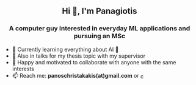 <h2 align="center">Hi 👋, I'm Panagiotis</h1>
<h3 align="center">A computer guy interested in everyday ML applications and pursuing an MSc</h3>


- 🌱 Currently learning everything about AI 🤣
- 🔭 Also in talks for my thesis topic with my supervisor
- 👯 Happy and motivated to collaborate with anyone with the same interests
- 📫 Reach me: **panoschristakakis(at)gmail.com** or  <a href="https://linkedin.com/in/christakakis" target="blank"><img align="center" src="https://raw.githubusercontent.com/rahuldkjain/github-profile-readme-generator/master/src/images/icons/Social/linked-in-alt.svg" alt="christakakis" height="15" width="15" /></a>

